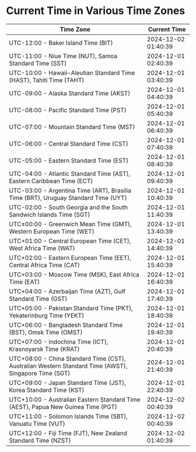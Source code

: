# Current Time in Various Time Zones

| Time Zone | Current Time |
|-----------|--------------|
| UTC-12:00 - Baker Island Time (BIT) | 2024-12-02 01:40:39 |
| UTC-11:00 - Niue Time (NUT), Samoa Standard Time (SST) | 2024-12-01 02:40:39 |
| UTC-10:00 - Hawaii-Aleutian Standard Time (HAST), Tahiti Time (TAHT) | 2024-12-01 03:40:39 |
| UTC-09:00 - Alaska Standard Time (AKST) | 2024-12-01 04:40:39 |
| UTC-08:00 - Pacific Standard Time (PST) | 2024-12-01 05:40:39 |
| UTC-07:00 - Mountain Standard Time (MST) | 2024-12-01 06:40:39 |
| UTC-06:00 - Central Standard Time (CST) | 2024-12-01 07:40:39 |
| UTC-05:00 - Eastern Standard Time (EST) | 2024-12-01 08:40:39 |
| UTC-04:00 - Atlantic Standard Time (AST), Eastern Caribbean Time (ECT) | 2024-12-01 09:40:39 |
| UTC-03:00 - Argentina Time (ART), Brasília Time (BRT), Uruguay Standard Time (UYT) | 2024-12-01 10:40:39 |
| UTC-02:00 - South Georgia and the South Sandwich Islands Time (SGT) | 2024-12-01 11:40:39 |
| UTC±00:00 - Greenwich Mean Time (GMT), Western European Time (WET) | 2024-12-01 13:40:39 |
| UTC+01:00 - Central European Time (CET), West Africa Time (WAT) | 2024-12-01 14:40:39 |
| UTC+02:00 - Eastern European Time (EET), Central Africa Time (CAT) | 2024-12-01 15:40:39 |
| UTC+03:00 - Moscow Time (MSK), East Africa Time (EAT) | 2024-12-01 16:40:39 |
| UTC+04:00 - Azerbaijan Time (AZT), Gulf Standard Time (GST) | 2024-12-01 17:40:39 |
| UTC+05:00 - Pakistan Standard Time (PKT), Yekaterinburg Time (YEKT) | 2024-12-01 18:40:39 |
| UTC+06:00 - Bangladesh Standard Time (BST), Omsk Time (OMST) | 2024-12-01 19:40:39 |
| UTC+07:00 - Indochina Time (ICT), Krasnoyarsk Time (KRAT) | 2024-12-01 20:40:39 |
| UTC+08:00 - China Standard Time (CST), Australian Western Standard Time (AWST), Singapore Time (SGT) | 2024-12-01 21:40:39 |
| UTC+09:00 - Japan Standard Time (JST), Korea Standard Time (KST) | 2024-12-01 22:40:39 |
| UTC+10:00 - Australian Eastern Standard Time (AEST), Papua New Guinea Time (PGT) | 2024-12-02 00:40:39 |
| UTC+11:00 - Solomon Islands Time (SBT), Vanuatu Time (VUT) | 2024-12-02 00:40:39 |
| UTC+12:00 - Fiji Time (FJT), New Zealand Standard Time (NZST) | 2024-12-02 01:40:39 |
